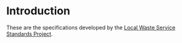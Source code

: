 # Introduction

These are the specifications developed by the [Local Waste Service Standards Project](http://www.localdirect.gov.uk/product/local-waste-service-standards-project/).

